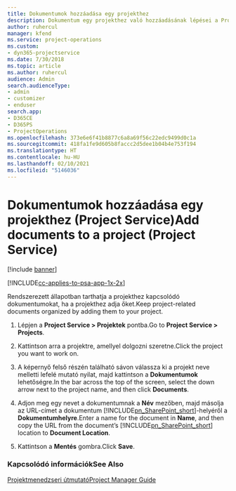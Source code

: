```yaml
---
title: Dokumentumok hozzáadása egy projekthez
description: Dokumentum egy projekthez való hozzáadásának lépései a Project Service szolgáltatásban
author: ruhercul
manager: kfend
ms.service: project-operations
ms.custom:
- dyn365-projectservice
ms.date: 7/30/2018
ms.topic: article
ms.author: ruhercul
audience: Admin
search.audienceType:
- admin
- customizer
- enduser
search.app:
- D365CE
- D365PS
- ProjectOperations
ms.openlocfilehash: 373e6e6f41b8877c6a8a69f56c22edc9499d0c1a
ms.sourcegitcommit: 418fa1fe9d605b8faccc2d5dee1b04b4e753f194
ms.translationtype: HT
ms.contentlocale: hu-HU
ms.lasthandoff: 02/10/2021
ms.locfileid: "5146036"
---
```

# <a name="add-documents-to-a-project-project-service"></a><span data-ttu-id="b9fbe-103">Dokumentumok hozzáadása egy projekthez (Project Service)</span><span class="sxs-lookup"><span data-stu-id="b9fbe-103">Add documents to a project (Project Service)</span></span>

[!include [banner](../includes/psa-now-project-operations.md)]

[!INCLUDE[cc-applies-to-psa-app-1x-2x](../includes/cc-applies-to-psa-app-1x-2x.md)]

<span data-ttu-id="b9fbe-104">Rendszerezett állapotban tarthatja a projekthez kapcsolódó dokumentumokat, ha a projekthez adja őket.</span><span class="sxs-lookup"><span data-stu-id="b9fbe-104">Keep project-related documents organized by adding them to your project.</span></span>  
  
1. <span data-ttu-id="b9fbe-105">Lépjen a **Project Service > Projektek** pontba.</span><span class="sxs-lookup"><span data-stu-id="b9fbe-105">Go to **Project Service > Projects**.</span></span>  
  
2. <span data-ttu-id="b9fbe-106">Kattintson arra a projektre, amellyel dolgozni szeretne.</span><span class="sxs-lookup"><span data-stu-id="b9fbe-106">Click the project you want to work on.</span></span>  
  
3. <span data-ttu-id="b9fbe-107">A képernyő felső részén található sávon válassza ki a projekt neve melletti lefelé mutató nyilat, majd kattintson a **Dokumentumok** lehetőségre.</span><span class="sxs-lookup"><span data-stu-id="b9fbe-107">In the bar across the top of the screen, select the down arrow next to the project name, and then click **Documents**.</span></span>  
  
4. <span data-ttu-id="b9fbe-108">Adjon meg egy nevet a dokumentumnak a **Név** mezőben, majd másolja az URL-címet a dokumentum [!INCLUDE[pn_SharePoint_short](../includes/pn-sharepoint-short.md)]-helyéről a **Dokumentumhelyre**.</span><span class="sxs-lookup"><span data-stu-id="b9fbe-108">Enter a name for the document in **Name**,  and then copy the URL from the document’s [!INCLUDE[pn_SharePoint_short](../includes/pn-sharepoint-short.md)] location to **Document Location**.</span></span>  
  
5. <span data-ttu-id="b9fbe-109">Kattintson a **Mentés** gombra.</span><span class="sxs-lookup"><span data-stu-id="b9fbe-109">Click **Save**.</span></span>  
  
### <a name="see-also"></a><span data-ttu-id="b9fbe-110">Kapcsolódó információk</span><span class="sxs-lookup"><span data-stu-id="b9fbe-110">See Also</span></span>  
 [<span data-ttu-id="b9fbe-111">Projektmenedzseri útmutató</span><span class="sxs-lookup"><span data-stu-id="b9fbe-111">Project Manager Guide</span></span>](../psa/project-manager-guide.md)
